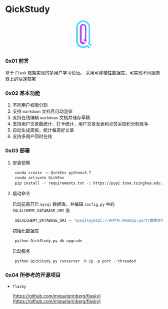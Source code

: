 # QickStudy
<div align="center"><img src='img/logo.svg' width="50px"></div>

### 0x01 前言

基于 `Flask` 框架实现的多用户学习论坛。
采用可移植性数据库，可实现不同服务器上的快速部署

### 0x02 基本功能

1. 不同用户权限分割
2. 支持 `markdown` 文档且自动渲染
3. 支持在线编辑 `markdown` 文档并储存草稿
4. 支持用户文章数统计、打卡统计，用户文章发表和点赞采取积分制竞争
5. 自动生成周报，统计每周好文章
6. 支持多用户同时在线

### 0x03 部署

1. 安装依赖
   ```bash
    conda create -n QickEnv python=3.7
    conda activate QickEnv
    pip install -r requirements.txt -i https://pypi.tuna.tsinghua.edu.cn/simple
   ```

2. 启动命令
   
   启动前需开启 `mysql` 数据库，并编辑 `config.py` 中的 `SQLALCHEMY_DATABASE_URI` 值
   ```python
    SQLALCHEMY_DATABASE_URI = 'mysql+pymsql://用户名:密码@ip:port/数据库名'
   ```
   初始化数据库
   ```python
    python QickStudy.py db upgrade
   ```
   启动服务
   ```python
    python QickStudy.py runserver -h ip -p port --threaded
   ```

### 0x04 所参考的开源项目

+ `flasky`
  
  [https://github.com/miguelgrinberg/flasky](https://github.com/miguelgrinberg/flasky)